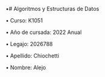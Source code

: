 •# Algoritmos y Estructuras de Datos

• Curso: K1051

• Año de cursada: 2022 Anual

• Legajo: 2026788

• Apellido: Chiochetti

• Nombre: Alejo
